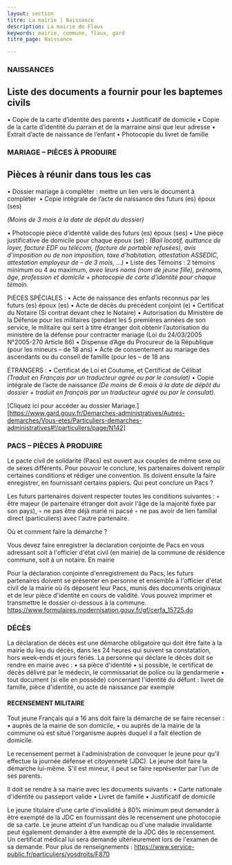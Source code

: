 ```yaml
---
layout: section
titre: La mairie | Naissance
description: La mairie de Flaux
keywords: mairie, commune, flaux, gard
titre_page: Naissance

---
```


### NAISSANCES

## Liste des documents a fournir pour les baptemes civils
   • Copie de la carte d’identité des parents
   • Justificatif de domicile
   • Copie de la carte d’identité du parrain et de la marraine ainsi que leur adresse
   • Extrait d’acte de naissance de l’enfant
   • Photocopie du livret de famille
    
### MARIAGE – PIÈCES À PRODUIRE

## Pièces à réunir dans tous les cas
   • Dossier mariage à compléter : mettre un lien vers le document à compléter 
   • Copie intégrale de l’acte de naissance des futurs (es) époux (ses)
    
*(Moins de 3 mois à la date de dépôt du dossier)*

   • Photocopie pièce d’identité valide des futurs (es) époux (ses)
   • Une pièce justificative de domicile pour chaque époux (se) :
*(Bail locatif, quittance de loyer, facture EDF ou télécom, (facture de portable refusées), avis d’imposition ou de non imposition, taxe d’habitation, attestation ASSEDIC, attestation employeur de – de 3 mois, …)*
   • Liste des Témoins :
2 témoins minimum ou 4 au maximum, *avec leurs noms (nom de jeune fille), prénoms, âge, profession et domicile + photocopie de carte d’identité pour chaque témoin.*

PIÈCES SPÉCIALES :
   • Acte de naissance des enfants reconnus par les futurs (es) époux (es)
   • Acte de décès du précédent conjoint (e)
   • Certificat du Notaire (Si contrat devant chez le Notaire)
   • Autorisation du Ministère de la Défense pour les militaires (pendant les 5 premières années de son service, le militaire qui sert à titre étranger doit obtenir l’autorisation du ministère de la défense pour contracter mariage (Loi du 24/03/2005 N°2005-270 Article 86)
   • Dispense d’Age du Procureur de la République (pour les mineurs – de 18 ans)
   • Acte de consentement au mariage des ascendants ou du conseil de famille (pour les – de 18 ans
    
ÉTRANGERS :
   • Certificat de Loi et Coutume, et Certificat de Célibat
  *(Traduit en Français par un traducteur agréé ou par le consulat)*
   • Copie intégrale de l’acte de naissance
  *(De moins de 6 mois à la date de dépôt du dossier + traduit en français par un traducteur agréé ou par le consulat).*

[Cliquez ici pour accéder au dossier Mariage.][https://www.gard.gouv.fr/Demarches-administratives/Autres-demarches/Vous-etes/Particuliers-demarches-administratives#!/particuliers/page/N142]


### PACS – PIÈCES À PRODUIRE

Le pacte civil de solidarité (Pacs) est ouvert aux couples de même sexe ou de sexes différents. Pour pouvoir le conclure, les partenaires doivent remplir certaines conditions et rédiger une convention. Ils doivent ensuite la faire enregistrer, en fournissant certains papiers.
Qui peut conclure un Pacs ?

Les futurs partenaires doivent respecter toutes les conditions suivantes :
    ◦ être majeur (le partenaire étranger doit avoir l'âge de la majorité fixée par son pays),
    ◦ ne pas être déjà marié ni pacsé
    ◦ ne pas avoir de lien familial direct (particuliers) avec l'autre partenaire.
        
Où et comment faire la démarche ?

Vous devez faire enregistrer la déclaration conjointe de Pacs en vous adressant soit à l'officier d'état civil (en mairie) de la commune de résidence commune, soit à un notaire.
En mairie

Pour la déclaration conjointe d'enregistrement du Pacs, les futurs partenaires doivent se présenter en personne et ensemble à l'officier d'état civil de la mairie où ils déposent leur Pacs, munis des documents originaux et de leur pièce d'identité en cours de validité.
Vous pouvez imprimer et transmettre le dossier ci-dessous à la commune.
https://www.formulaires.modernisation.gouv.fr/gf/cerfa_15725.do

### DÉCÈS

La déclaration de décès est une démarche obligatoire qui doit être faite à la mairie du lieu du décès, dans les 24 heures qui suivent sa constatation, hors week-ends et jours fériés.
La personne qui déclare le décès doit se rendre en mairie avec :
   • sa pièce d'identité
   • si possible, le certificat de décès délivré par le médecin, le commissariat de police ou la gendarmerie
   • tout document (si elle en possède) concernant l'identité du défunt : livret de famille, pièce d'identité, ou acte de naissance par exemple
    
#### RECENSEMENT MILITAIRE

Tout jeune Français qui a 16 ans doit faire la démarche de se faire recenser :
   • auprès de la mairie de son domicile,
   • ou auprès de la mairie de la commune où est situé l'organisme auprès duquel il a fait élection de domicile.
    
Le recensement permet à l'administration de convoquer le jeune pour qu'il effectue la journée défense et citoyenneté (JDC).
Le jeune doit faire la démarche lui-même. S'il est mineur, il peut se faire représenter par l'un de ses parents.

Il doit se rendre à sa mairie avec les documents suivants :
   • Carte nationale d'identité ou passeport valide
   • Livret de famille
   • Justificatif de domicile
    
Le jeune titulaire d'une carte d'invalidité à 80% minimum peut demander à être exempté de la JDC en fournissant dès le recensement une photocopie de sa carte.
Le jeune atteint d'un handicap ou d'une maladie invalidante peut également demander à être exempté de la JDC dès le recensement. Un certificat médical lui sera demandé ultérieurement lors de l'examen de sa demande.
Pour plus de renseignements : https://www.service-public.fr/particuliers/vosdroits/F870
